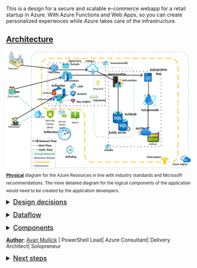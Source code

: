 <style>details summary {font-size: large; font-weight: 500;text-decoration: underline;}
table, td {border: 1px solid black;}
</style>

This is a design for a secure and scalable e-commerce webapp for a retail startup in Azure. With Azure Functions and Web Apps, so you can create personalized experiences while Azure takes care of the infrastructure.

## <u>Architecture</u>

![Architecture diagram](Toptal.jpg)
<sub><u>**Physical**</u> diagram for the Azure Resources in line with industry standards and Microsoft recommendations. The more detailed diagram for the logical components of the application would need to be created by the application developers.</sub>

<details close><summary><u>Design decisions</u></summary><p>

1. **Authentication**: Both developers and end users will authenticate against Azure AD. The developers would back in their code into an AzDevops repository after being authorized. And the end users will go through FrontDoor and consume Cosmos DB in the back end. Partners can consume API’s hosted on AzFunctions thru API management.

2. **NoSQL database**: Cosmos DB will need to be configured with a [global distribution Consistency level][2] configuration that is in line with the application's requirements.

3. **Alert Operations flow**: This document defines the infrastructure operations for this software. The actual agile methodology for developers to test and check in code into the Azure repository would need to be worked out along with the application owner and the project managers.This also demonstrates to the investors how we are operationalizing security alerts and what the plan would be in case of a breach based on industry standards and Microsoft recommendations.

4. **Static WebApp**: Avoiding a middleware would enable scaling the application for millions of users across continents.

5. **API Management**: The sensitive data that are exposed from API endpoints would be accessible for partners through Azure API management. And partners would be issued their own API keys for protection.

6. **Azure Alerts**: Security center alerts and service health alerts are specific Azure monitoring components that would enable the company to respond to attacks in the long term.

</details><p>

<details close><summary>Dataflow</summary><p>

1. User accesses the web app in browser and signs in.
2. Browser pulls static resources such as images from Azure Content Delivery Network.
3. User searches for products and queries SQL database.
4. Web site pulls product catalog from Cosmosdb.
5. Web app pulls product images from the CDN connected to Blob Storage.

</details><p>

<details close><summary>Components</summary><p>

|   |   |
|---|---|
| [Static WebApps][3] | Build modern web applications that automatically publish to the web as your code changes.     |
| [Functions][4]      | Process events with serverless code     |


|   |   |
|---|---|
| [SQL Database][5] | Managed, intelligent SQL in the cloud     |
| [Blob Storage][6] | Azure Blob Storage is Microsoft's object storage solution for the cloud.     |
| [Cosmos DB][7]    | Fully managed NoSQL and relational database for modern app development.     |


|   |   |
|---|---|
| [AppService Domain][8]      | App Service Domain is a domain resource on Azure which integrates with Azure DNS.     |
| [Azure DNS][9]      | Azure DNS is a hosting service for DNS domains that provides name resolution.     |
| [FrontDoor & CDN][10]      | Azure Front Door is Microsoft’s modern cloud Content Delivery Network.     |
| [Virtual Network][11]      | Virtual Network (VNet) is the fundamental building block for your private network in Azure.     |
| [API Management][12]     | Azure API Management is a hybrid, multicloud management platform for APIs across all environments.     |


|   |   |
|---|---|
| [Key Vault][13]      | Azure Key Vault is one of several key management solutions in Azure.     |
| [Policy][14]      | Azure Policy helps to enforce organizational standards and to assess compliance at-scale.     |
| [Active Directory][15]      | Azure Active Directory (Azure AD) is a cloud-based identity and access management service.


|   |   |
|---|---|
| [Application Insights][16]      | Detect, triage, and diagnose issues in your web apps and services     |
| [Sentinel][17]      | Security information and event management (SIEM) and Security orchestration, automation, and response (SOAR)     |
| [Log Analytics workspace][18]      | Unique environment for log data from Azure Monitor and other Azure services     |
| [Defender Alerts][19]      | Security alerts are the notifications generated by Defender for Cloud and Defender for Cloud plans when threats are identified in your cloud     |
| [Service Health Alerts][20]      | Azure offers a suite of experiences to keep you informed about the health of your cloud resources.     |


|   |   |
|---|---|
| [AzDevOps Organization][21]     | Use an organization to connect groups of related projects, and help to scale up your enterprise.     |
| [AzDevOps Project][22]     | Establish a repository for source code and to plan and track work.     |
| [AzDevOps Repository][23]     | Manage your source code as your project grows.     |
| [Azure Pipelines][24]      | It supports all major languages and project types and combines continuous integration, continuous delivery, and continuous testing to build, test, and deliver your code to any destination.     |


</details><p><p>

<u>**Author**</u>: [Ayan Mullick][32] | PowerShell Lead| Azure Consultant| Delivery Architect| Solopreneur

<details close><summary>Next steps</summary><p>

* Identify [tenant][25] and non-production [subscription][26]
* Create ADO [Organization][21], [Project][22], [Repository][23] and [Work items][27].
* Use [Azure PowerShell modules][28] in an [ADO Pipeline][29] to build the infrastructure.
* [Build an ASP.NET app in Azure with SQL Database][30]
* [Learn what can you do with Azure Functions][31]

</details>


[2]: <https://learn.microsoft.com/en-us/azure/cosmos-db/consistency-levels>
[3]: <https://learn.microsoft.com/en-us/azure/static-web-apps>
[4]: <https://azure.microsoft.com/services/functions>
[5]: <https://azure.microsoft.com/services/sql-database>
[6]: <https://learn.microsoft.com/en-us/azure/storage/blobs>
[7]: <https://learn.microsoft.com/en-us/azure/cosmos-db>
[8]: <https://azure.github.io/AppService/2021/09/22/2021-Managing-ASD.html>
[9]: <https://learn.microsoft.com/en-us/azure/dns>
[10]: <https://learn.microsoft.com/en-us/azure/frontdoor>
[11]: <https://learn.microsoft.com/en-us/azure/virtual-network>
[12]: <https://learn.microsoft.com/en-us/azure/api-management>
[13]: <https://learn.microsoft.com/en-us/azure/key-vault/general>
[14]: <https://learn.microsoft.com/en-us/azure/governance/policy>
[15]: <https://learn.microsoft.com/en-us/azure/active-directory/fundamentals>
[16]: <https://learn.microsoft.com/en-us/azure/azure-monitor/app/app-insights-overview>
[17]: <https://learn.microsoft.com/en-us/azure/sentinel/overview>
[18]: <https://learn.microsoft.com/en-us/azure/azure-monitor/logs/log-analytics-workspace-overview>
[19]: <https://learn.microsoft.com/en-us/azure/defender-for-cloud/alerts-overview>
[20]: <https://learn.microsoft.com/en-us/azure/service-health/overview>
[21]: <https://learn.microsoft.com/en-us/azure/devops/organizations/accounts/create-organization>
[22]: <https://learn.microsoft.com/en-us/azure/devops/organizations/projects/create-project>
[23]: <https://learn.microsoft.com/en-us/azure/devops/repos/git/create-new-repo>
[24]: <https://learn.microsoft.com/en-us/azure/devops/pipelines/get-started/what-is-azure-pipelines>
[25]: <https://learn.microsoft.com/en-us/azure/active-directory/develop/quickstart-create-new-tenant>
[26]: <https://learn.microsoft.com/en-us/microsoft-365/enterprise/subscriptions-licenses-accounts-and-tenants-for-microsoft-cloud-offerings?view=o365-worldwide>
[27]: <https://learn.microsoft.com/en-us/azure/devops/boards/work-items/view-add-work-items?view=azure-devops&tabs=browser#open-work-items>
[28]: <https://learn.microsoft.com/en-us/powershell/azure>
[29]: <https://learn.microsoft.com/en-us/azure/devops/pipelines/tasks/reference/powershell-v2>
[30]: <https://learn.microsoft.com/en-us/azure/app-service/app-service-web-tutorial-dotnet-sqldatabase>
[31]: <https://learn.microsoft.com/en-us/azure/azure-functions/functions-overview>
[32]: <https://www.linkedin.com/in/ayanmullick>
